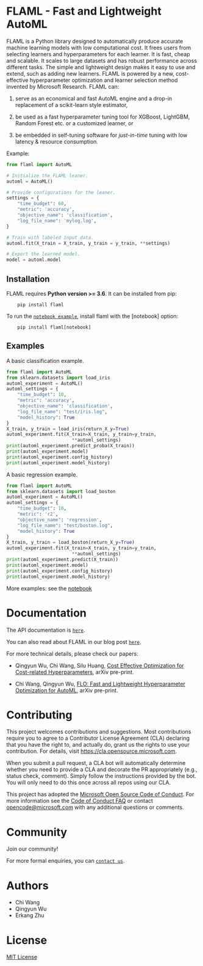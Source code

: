# FLAML - Fast and Lightweight AutoML


FLAML is a Python library designed to automatically produce accurate machine 
learning models with low computational cost. It frees users from selecting 
learners and hyperparameters for each learner. It is fast, cheap and scalable. 
It scales to large datasets and has robust performance across different tasks. 
The simple and lightweight design makes it easy to use and extend, such as 
adding new learners. FLAML is powered by a new, cost-effective hyperparameter 
optimization and learner selection method invented by Microsoft Research. 
FLAML can:

1. serve as an economical and fast AutoML engine and a drop-in replacement of 
a scikit-learn style estimator,

2. be used as a fast hyperparameter tuning tool for XGBoost, LightGBM, 
Random Forest etc. or a customized learner, or 

3. be embedded in self-tuning software for _just-in-time_ tuning with low 
latency & resource consumption.

Example:

```python
from flaml import AutoML

# Initialize the FLAML leaner.
automl = AutoML()

# Provide configurations for the leaner.
settings = {
    "time_budget": 60,
    "metric": 'accuracy',
    "objective_name": 'classification',
    "log_file_name": 'mylog.log',
}

# Train with labeled input data.
automl.fit(X_train = X_train, y_train = y_train, **settings)

# Export the learned model.
model = automl.model
```

## Installation

FLAML requires **Python version >= 3.6**. It can be installed from pip: 

        pip install flaml

To run the [`notebook example`](/notebook), 
install flaml with the [notebook] option:

        pip install flaml[notebook] 

## Examples

A basic classification example.

```python
from flaml import AutoML
from sklearn.datasets import load_iris
automl_experiment = AutoML()
automl_settings = {
    "time_budget": 10,
    "metric": 'accuracy',
    "objective_name": 'classification',
    "log_file_name": "test/iris.log",
    "model_history": True
}
X_train, y_train = load_iris(return_X_y=True)        
automl_experiment.fit(X_train=X_train, y_train=y_train,
                        **automl_settings)
print(automl_experiment.predict_proba(X_train))
print(automl_experiment.model)
print(automl_experiment.config_history)
print(automl_experiment.model_history)
```

A basic regression example.

```python
from flaml import AutoML
from sklearn.datasets import load_boston
automl_experiment = AutoML()
automl_settings = {
    "time_budget": 10,
    "metric": 'r2',
    "objective_name": 'regression',
    "log_file_name": "test/boston.log",
    "model_history": True
}
X_train, y_train = load_boston(return_X_y=True)       
automl_experiment.fit(X_train=X_train, y_train=y_train,
                        **automl_settings)
print(automl_experiment.predict(X_train))
print(automl_experiment.model)
print(automl_experiment.config_history)
print(automl_experiment.model_history)
```

More examples: see the [notebook](notebook/flaml_demo.ipynb)


# Documentation


The API documentation is [`here`]().

You can also read about FLAML in our blog post [`here`]().

For more technical details, please check our papers:

* Qingyun Wu, Chi Wang, Silu Huang, 
[Cost Effective Optimization for Cost-related Hyperparameters](https://arxiv.org/abs/2005.01571), arXiv pre-print.

* Chi Wang, Qingyun Wu, 
[FLO: Fast and Lightweight Hyperparameter Optimization for AutoML](https://arxiv.org/abs/1911.04706), arXiv pre-print.


# Contributing

This project welcomes contributions and suggestions.  Most contributions require you to agree to a
Contributor License Agreement (CLA) declaring that you have the right to, and actually do, grant us
the rights to use your contribution. For details, visit https://cla.opensource.microsoft.com.

When you submit a pull request, a CLA bot will automatically determine whether you need to provide
a CLA and decorate the PR appropriately (e.g., status check, comment). Simply follow the instructions
provided by the bot. You will only need to do this once across all repos using our CLA.

This project has adopted the [Microsoft Open Source Code of Conduct](https://opensource.microsoft.com/codeofconduct/).
For more information see the [Code of Conduct FAQ](https://opensource.microsoft.com/codeofconduct/faq/) or
contact [opencode@microsoft.com](mailto:opencode@microsoft.com) with any additional questions or comments.


# Community

Join our community! 

For more formal enquiries, you can [`contact us`]().


# Authors
* Chi Wang
* Qingyun Wu
* Erkang Zhu


# License
[MIT License](LICENSE)